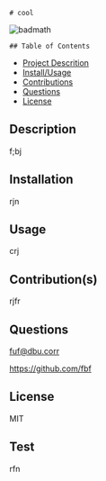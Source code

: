 
    # cool
![badmath](https://img.shields.io/github/languages/top/lernantino/badmath)

    ## Table of Contents
- [Project Descrition](#Description)
- [Install/Usage](#Installation)
- [Contributions](#Contributions)
- [Questions](#Questions)
- [License](#License)

## Description
f;bj

## Installation
rjn

## Usage
crj

## Contribution(s)
rjfr

## Questions
fuf@dbu.corr

https://github.com/fbf

## License
MIT


## Test
rfn
    